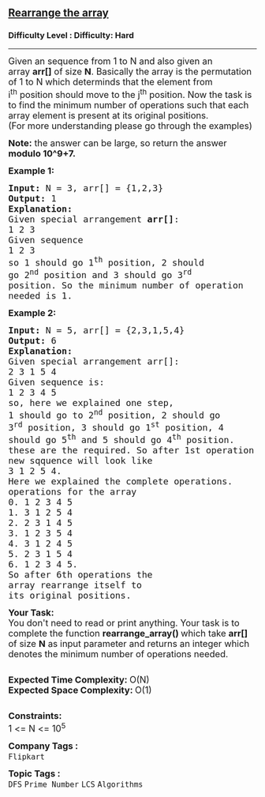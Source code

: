 <h2><a href="https://www.geeksforgeeks.org/problems/rearrange-the-array-1639032648/1?page=9&difficulty=Hard&sortBy=submissions">Rearrange the array</a></h2><h3>Difficulty Level : Difficulty: Hard</h3><hr><div class="problems_problem_content__Xm_eO"><p><span style="font-size:18px">Given an sequence from 1 to N and also given an array&nbsp;<strong>arr[]</strong>&nbsp;of size&nbsp;<strong>N</strong>. Basically the array is the permutation of 1 to N which determinds that the element from i<sup>th</sup>&nbsp;position should move to the j<sup>th</sup>&nbsp;position.&nbsp;Now the task is to find the minimum number of operations such that each array element is present at its original positions.</span><br>
<span style="font-size:18px">(For more understanding please go through the examples)</span></p>

<p><span style="font-size:18px"><strong>Note:</strong> the answer can be large, so return the answer <strong>modulo 10^9+7.</strong></span></p>

<p><span style="font-size:18px"><strong>Example 1:</strong></span></p>

<pre><span style="font-size:18px"><strong>Input:</strong> N = 3, arr[] = {1,2,3}
<strong>Output:</strong> 1
</span><span style="font-size:18px"><strong>Explanation: </strong>
Given special arrangement <strong>arr[]</strong>: 
1 2 3
Given sequence 
1 2 3
so 1 should go 1<sup>th</sup> position, 2 should
go 2<sup>nd</sup> position and 3 should go 3<sup>rd</sup>
position. So the minimum number of operation
needed is 1.</span></pre>

<p><span style="font-size:18px"><strong>Example 2:</strong></span></p>

<pre><span style="font-size:18px"><strong>Input:</strong> N = 5, arr[] = {2,3,1,5,4}
<strong>Output:</strong> 6</span>
<span style="font-size:18px"><strong>Explanation:
</strong>Given special arrangement arr[]:
2 3 1 5 4
Given sequence is:
1 2 3 4 5
so, here we explained one step,
1 should go to 2<sup>nd</sup> position, 2 should go 
3<sup>rd</sup> position, 3 should go 1<sup>st</sup> position, 4 
should go 5<sup>th</sup> and 5 should go 4<sup>th</sup> position. 
these are the required. So after 1st operation
new sqquence will look like 
3 1 2 5 4.
Here we explained the complete operations.
operations for the array
0. 1 2 3 4 5
1. 3 1 2 5 4
2. 2 3 1 4 5
3. 1 2 3 5 4
4. 3 1 2 4 5
5. 2 3 1 5 4
6. 1 2 3 4 5.
So after 6th operations the 
array rearrange itself to 
its original positions.</span></pre>

<p><span style="font-size:18px"><strong>Your Task:</strong><br>
You don't need to read or print anything. Your task is to complete the function <strong>rearrange_array()&nbsp;</strong>which take&nbsp;<strong>arr[] </strong>of size <strong>N</strong>&nbsp;as input parameter and returns an integer which denotes the minimum number of operations needed.</span><br>
&nbsp;</p>

<p><span style="font-size:18px"><strong>Expected Time Complexity:&nbsp;</strong>O(N)<br>
<strong>Expected Space Complexity:&nbsp;</strong>O(1)</span><br>
&nbsp;</p>

<p><span style="font-size:18px"><strong>Constraints:</strong><br>
1 &lt;= N &lt;= 10<sup>5</sup></span></p>
</div><p><span style=font-size:18px><strong>Company Tags : </strong><br><code>Flipkart</code>&nbsp;<br><p><span style=font-size:18px><strong>Topic Tags : </strong><br><code>DFS</code>&nbsp;<code>Prime Number</code>&nbsp;<code>LCS</code>&nbsp;<code>Algorithms</code>&nbsp;